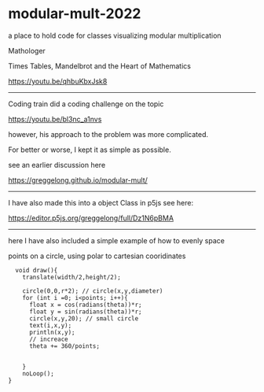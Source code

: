 # modular-mult-2022
a place to hold code for classes visualizing modular multiplication

Mathologer

Times Tables, Mandelbrot and the Heart of Mathematics

https://youtu.be/qhbuKbxJsk8

----

Coding train did a coding challenge on the topic

https://youtu.be/bl3nc_a1nvs

however, his approach to the problem was more complicated.

For better or worse, I kept it as simple as possible.

see an earlier discussion here

https://greggelong.github.io/modular-mult/

----

I have also made this into a object Class in p5js see here:


https://editor.p5js.org/greggelong/full/Dz1N6pBMA

---

here I have also included a simple example of how to evenly space

points on a circle, using polar to cartesian cooridinates

```processing
  void draw(){
    translate(width/2,height/2);

    circle(0,0,r*2); // circle(x,y,diameter) 
    for (int i =0; i<points; i++){
      float x = cos(radians(theta))*r;
      float y = sin(radians(theta))*r;
      circle(x,y,20); // small circle
      text(i,x,y);
      println(x,y);
      // increace 
      theta += 360/points;


    }
    noLoop();
}

````

